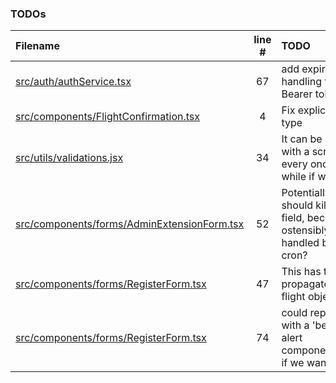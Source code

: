 ### TODOs
| Filename | line # | TODO
|:------|:------:|:------
| [src/auth/authService.tsx](src/auth/authService.tsx#L67) | 67 | add expiration handling for Bearer token
| [src/components/FlightConfirmation.tsx](src/components/FlightConfirmation.tsx#L4) | 4 | Fix explicit any type
| [src/utils/validations.jsx](src/utils/validations.jsx#L34) | 34 | It can be updated with a script every once in a while if we want...
| [src/components/forms/AdminExtensionForm.tsx](src/components/forms/AdminExtensionForm.tsx#L52) | 52 | Potentially we should kill this field, because ostensibly it is handled by the cron?
| [src/components/forms/RegisterForm.tsx](src/components/forms/RegisterForm.tsx#L47) | 47 | This has to propagate to the flight object
| [src/components/forms/RegisterForm.tsx](src/components/forms/RegisterForm.tsx#L74) | 74 | could replace this with a 'better' alert component/modal if we want
